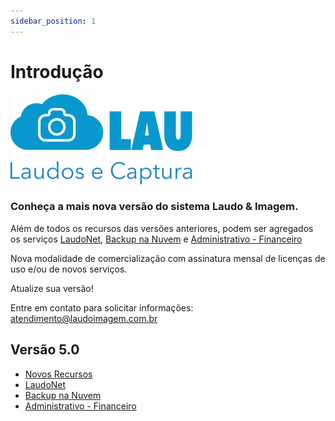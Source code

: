 ```yaml
---
sidebar_position: 1
---
```


# Introdução

![](./img/lau-logo.svg)

### Conheça a mais nova versão do sistema Laudo & Imagem.

Além de todos os recursos das versões anteriores, podem ser
agregados os serviços
[LaudoNet](/docs/003-versao-5.0/003-laudo-net/001-intro),
[Backup na Nuvem](/docs/003-versao-5.0/004-backup-na-nuvem/intro) e
[Administrativo - Financeiro](/docs/003-versao-5.0/005-administrativo-financeiro/intro)

Nova modalidade de comercialização com assinatura mensal de licenças
de uso e/ou de novos serviços.

Atualize sua versão!

Entre em contato para solicitar informações:
[atendimento@laudoimagem.com.br](mailto:atendimento@laudoimagem.com.br)

## Versão 5.0
- [Novos Recursos](/docs/003-versao-5.0/novos-recursos)
- [LaudoNet](/docs/003-versao-5.0/laudo-net/intro)
- [Backup na Nuvem](/docs/003-versao-5.0/backup-na-nuvem/intro)
- [Administrativo - Financeiro](/docs/003-versao-5.0/administrativo-financeiro/intro)